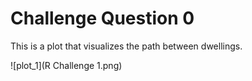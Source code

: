 # Challenge Question  0

This is a plot that visualizes the path between dwellings.

![plot_1](R Challenge 1.png)
